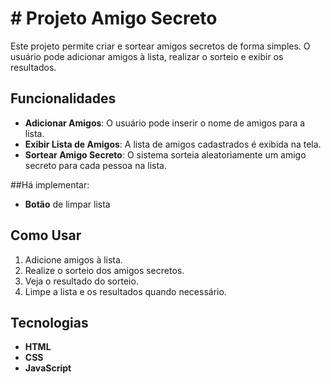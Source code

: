 # # Projeto Amigo Secreto

Este projeto permite criar e sortear amigos secretos de forma simples. O usuário pode adicionar amigos à lista, realizar o sorteio e exibir os resultados.

## Funcionalidades

- **Adicionar Amigos**: O usuário pode inserir o nome de amigos para a lista.
- **Exibir Lista de Amigos**: A lista de amigos cadastrados é exibida na tela.
- **Sortear Amigo Secreto**: O sistema sorteia aleatoriamente um amigo secreto para cada pessoa na lista.

##Há implementar:
- **Botão** de limpar lista

## Como Usar

1. Adicione amigos à lista.
2. Realize o sorteio dos amigos secretos.
3. Veja o resultado do sorteio.
4. Limpe a lista e os resultados quando necessário.

## Tecnologias

- **HTML**
- **CSS**
- **JavaScript**
